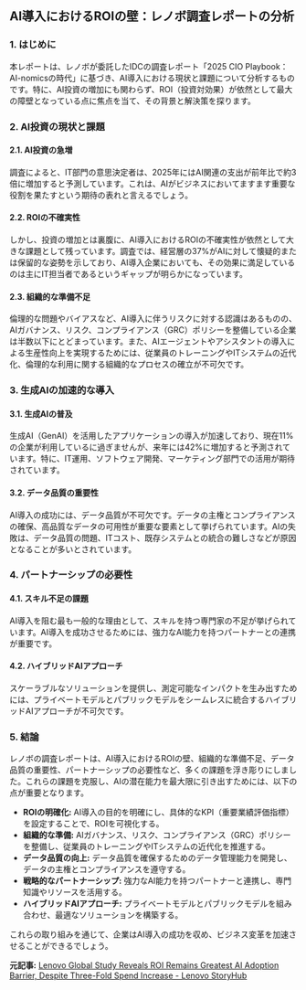 ## AI導入におけるROIの壁：レノボ調査レポートの分析

### 1. はじめに

本レポートは、レノボが委託したIDCの調査レポート「2025 CIO Playbook：AI-nomicsの時代」に基づき、AI導入における現状と課題について分析するものです。特に、AI投資の増加にも関わらず、ROI（投資対効果）が依然として最大の障壁となっている点に焦点を当て、その背景と解決策を探ります。

### 2. AI投資の現状と課題

#### 2.1. AI投資の急増

調査によると、IT部門の意思決定者は、2025年にはAI関連の支出が前年比で約3倍に増加すると予測しています。これは、AIがビジネスにおいてますます重要な役割を果たすという期待の表れと言えるでしょう。

#### 2.2. ROIの不確実性

しかし、投資の増加とは裏腹に、AI導入におけるROIの不確実性が依然として大きな課題として残っています。調査では、経営層の37%がAIに対して懐疑的または保留的な姿勢を示しており、AI導入企業においても、その効果に満足しているのは主にIT担当者であるというギャップが明らかになっています。

#### 2.3. 組織的な準備不足

倫理的な問題やバイアスなど、AI導入に伴うリスクに対する認識はあるものの、AIガバナンス、リスク、コンプライアンス（GRC）ポリシーを整備している企業は半数以下にとどまっています。また、AIエージェントやアシスタントの導入による生産性向上を実現するためには、従業員のトレーニングやITシステムの近代化、倫理的な利用に関する組織的なプロセスの確立が不可欠です。

### 3. 生成AIの加速的な導入

#### 3.1. 生成AIの普及

生成AI（GenAI）を活用したアプリケーションの導入が加速しており、現在11%の企業が利用しているに過ぎませんが、来年には42%に増加すると予測されています。特に、IT運用、ソフトウェア開発、マーケティング部門での活用が期待されています。

#### 3.2. データ品質の重要性

AI導入の成功には、データ品質が不可欠です。データの主権とコンプライアンスの確保、高品質なデータの可用性が重要な要素として挙げられています。AIの失敗は、データ品質の問題、ITコスト、既存システムとの統合の難しさなどが原因となることが多いとされています。

### 4. パートナーシップの必要性

#### 4.1. スキル不足の課題

AI導入を阻む最も一般的な理由として、スキルを持つ専門家の不足が挙げられています。AI導入を成功させるためには、強力なAI能力を持つパートナーとの連携が重要です。

#### 4.2. ハイブリッドAIアプローチ

スケーラブルなソリューションを提供し、測定可能なインパクトを生み出すためには、プライベートモデルとパブリックモデルをシームレスに統合するハイブリッドAIアプローチが不可欠です。

### 5. 結論

レノボの調査レポートは、AI導入におけるROIの壁、組織的な準備不足、データ品質の重要性、パートナーシップの必要性など、多くの課題を浮き彫りにしました。これらの課題を克服し、AIの潜在能力を最大限に引き出すためには、以下の点が重要となります。

*   **ROIの明確化:** AI導入の目的を明確にし、具体的なKPI（重要業績評価指標）を設定することで、ROIを可視化する。
*   **組織的な準備:** AIガバナンス、リスク、コンプライアンス（GRC）ポリシーを整備し、従業員のトレーニングやITシステムの近代化を推進する。
*   **データ品質の向上:** データ品質を確保するためのデータ管理能力を開発し、データの主権とコンプライアンスを遵守する。
*   **戦略的なパートナーシップ:** 強力なAI能力を持つパートナーと連携し、専門知識やリソースを活用する。
*   **ハイブリッドAIアプローチ:** プライベートモデルとパブリックモデルを組み合わせ、最適なソリューションを構築する。

これらの取り組みを通じて、企業はAI導入の成功を収め、ビジネス変革を加速させることができるでしょう。

**元記事:** [Lenovo Global Study Reveals ROI Remains Greatest AI Adoption Barrier, Despite Three-Fold Spend Increase - Lenovo StoryHub](https://news.lenovo.com/pressroom/press-releases/cio-playbook-global-study-roi-ai-adoption/)